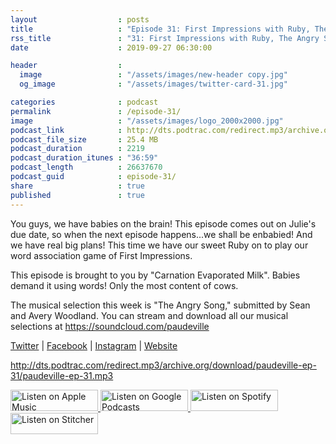 ```yaml
---
layout                  : posts
title                   : "Episode 31: First Impressions with Ruby, The Angry Song"
rss_title               : "31: First Impressions with Ruby, The Angry Song"
date                    : 2019-09-27 06:30:00

header                  : 
  image                 : "/assets/images/new-header copy.jpg"
  og_image              : "/assets/images/twitter-card-31.jpg"

categories              : podcast
permalink               : /episode-31/
image                   : "/assets/images/logo_2000x2000.jpg"
podcast_link            : http://dts.podtrac.com/redirect.mp3/archive.org/download/paudeville-ep-31/paudeville-ep-31.mp3
podcast_file_size       : 25.4 MB
podcast_duration        : 2219
podcast_duration_itunes : "36:59"
podcast_length          : 26637670
podcast_guid            : episode-31/
share                   : true
published               : true 
---
```

You guys, we have babies on the brain! This episode comes out on Julie's due date, so when the next episode happens...we shall be enbabied! And we have real big plans!
This time we have our sweet Ruby on to play our word association game of First Impressions.

This episode is brought to you by "Carnation Evaporated Milk". Babies demand it using words! Only the most content of cows.

The musical selection this week is "The Angry Song," submitted by Sean and Avery Woodland. You can stream and download all our musical selections at <a href="https://soundcloud.com/paudeville">https://soundcloud.com/paudeville</a>

<a href="https://twitter.com/paudeville">Twitter</a> | <a href="https://www.facebook.com/paudeville">Facebook</a> | <a href="https://www.instagram.com/paudevilleshow/">Instagram</a> | <a href="https://paudeville.com/">Website</a>

http://dts.podtrac.com/redirect.mp3/archive.org/download/paudeville-ep-31/paudeville-ep-31.mp3

<a href="https://itunes.apple.com/us/podcast/paudeville/id1450915591">
	<img src='{{ site.url }}{{ site.baseurl }}/assets/images/US_UK_Apple_Podcasts_Listen_Badge_RGB_140x34.png' width='140px' height='34' alt='Listen on Apple Music'/>
</a>
<a href="https://play.google.com/music/m/Igre2ostm2ltqiq4sabzzrl5jcy?t=Paudeville">
	<img src='{{ site.url }}{{ site.baseurl }}/assets/images/google_podcasts_badge_140x34.png' width='140px' height='34' alt='Listen on Google Podcasts'/>
</a>
<a href="https://open.spotify.com/show/4q5RNUUtU4XFqsymP7dcTw">
	<img src='{{ site.url }}{{ site.baseurl }}/assets/images/Spotify_Listen_Badge_RGB_140x34.png' width='140px' height='34' alt='Listen on Spotify'/>
</a>
<a href="https://www.stitcher.com/s?fid=363388&refid=stpr">
	<img src='{{ site.url }}{{ site.baseurl }}/assets/images/Stitcher_Listen_Badge_Color_Dark_BG_140x34.png' width='140px' height='34' alt='Listen on Stitcher'/>
</a>
